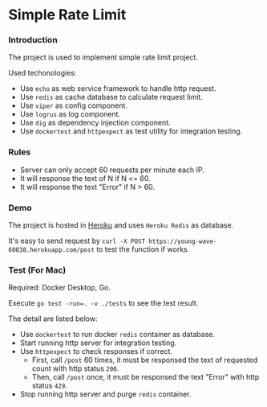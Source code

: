 # Simple Rate Limit

### Introduction
The project is used to implement simple rate limit project.

Used techonologies:
- Use `echo` as web service framework to handle http request.
- Use `redis` as cache database to calculate request limit.
- Use `viper` as config component.
- Use `logrus` as log component.
- Use `dig` as dependency injection component.
- Use `dockertest` and `httpexpect` as test utility for integration testing.


### Rules
- Server can only accept 60 requests per minute each IP.
- It will response the text of N if N <= 60.
- It will response the text "Error" if N > 60.

### Demo
The project is hosted in [Heroku](https://young-wave-60838.herokuapp.com/) and uses `Heroku Redis` as database.

It's easy to send request by `curl -X POST https://young-wave-60838.herokuapp.com/post` to test the function if works.

### Test (For Mac)
Required: Docker Desktop, Go.

Execute `go test -run=. -v ./tests` to see the test result.

The detail are listed below:
- Use `dockertest` to run docker `redis` container as database.
- Start running http server for integration testing.
- Use `httpexpect` to check responses if correct.
    - First, call `/post` 60 times, it must be responsed the text of requested count with http status `200`.
    - Then, call `/post` once, it must be responsed the text "Error" with http status `429`.
- Stop running http server and purge `redis` container.